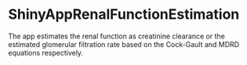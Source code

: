 # ShinyAppRenalFunctionEstimation
The app estimates the renal function as creatinine clearance or the estimated glomerular filtration rate based on the Cock-Gault and MDRD equations respectively.

